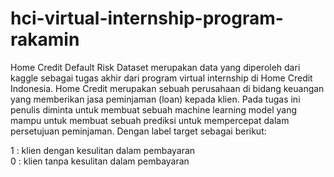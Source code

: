 # hci-virtual-internship-program-rakamin

Home Credit Default Risk Dataset merupakan data yang diperoleh dari kaggle sebagai tugas akhir dari program virtual internship di Home Credit Indonesia. Home Credit merupakan sebuah perusahaan di bidang keuangan yang memberikan jasa peminjaman (loan) kepada klien.
Pada tugas ini penulis diminta untuk membuat sebuah machine learning model yang mampu untuk membuat sebuah prediksi untuk mempercepat dalam persetujuan peminjaman. Dengan label target sebagai berikut:

1 : klien dengan kesulitan dalam pembayaran  
0 : klien tanpa kesulitan dalam pembayaran



